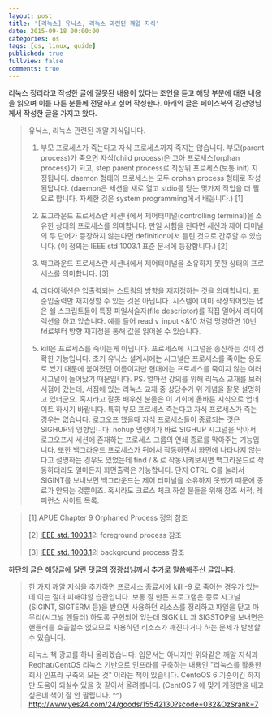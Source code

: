 ```yaml
---
layout: post
title: '[리눅스] 유닉스, 리눅스 과련된 깨알 지식'
date: 2015-09-18 00:00:00
categories: os
tags: [os, linux, guide]
published: true
fullview: false
comments: true
---
```


리눅스 정리라고 작성한 글에 잘못된 내용이 있다는 조언을 듣고 해당 부분에 대한 내용을 읽으며 이를 다른 분들께 전달하고 싶어 작성한다. 아래의 글은 페이스북의 김선영님께서 작성한 글을 가지고 왔다.

>유닉스, 리눅스 관련된 깨알 지식입니다.
>
> 1) 부모 프로세스가 죽는다고 자식 프로세스까지 죽지는 않습니다. 
부모(parent process)가 죽으면 자식(child process)은 고아 프로세스(orphan process)가 되고, step parent process로 최상위 프로세스(보통 init) 지정됩니다.
daemon 형태의 프로세스는 모두 orphan process 형태로 작성된답니다. (daemon은 세션을 새로 열고 stdio를 닫는 몇가지 작업을 더 필요로 합니다. 자세한 것은 system programming에서 배웁니다.) [1]
>
> 2) 포그라운드 프로세스란 세션내에서 제어터미널(controlling terminal)을 소유한 상태의 프로세스를 의미합니다. 만일 시험을 친다면 세션과 제어 터미널의 두 단어가 등장하지 않는다면 definition에서 틀린 것으로 간주할 수 있습니다. (이 정의는 IEEE std 1003.1 표준 문서에 등장합니다.) [2]
>
> 3) 백그라운드 프로세스란 세션내에서 제어터미널을 소유하지 못한 상태의 프로세스를 의미합니다. [3]
>
> 4) 리다이렉션은 입출력되는 스트림의 방향을 재지정하는 것을 의미합니다. 표준입출력만 재지정할 수 있는 것은 아닙니다. 시스템에 이미 작성되어있는 많은 쉘 스크립트들이 특정 파일서술자(file descriptor)를 직접 열어서 리다이렉션을 하고 있습니다.
예를 들어 read v_input <&10 처럼 명령하면 10번 fd로부터 방향 재지정을 통해 값을 읽어올 수 있습니다.
>
> 5) kill은 프로세스를 죽이는게 아닙니다.
프로세스에 시그널을 송신하는 것이 정확한 기능입니다. 초기 유닉스 설계시에는 시그널은 프로세스를 죽이는 용도로 썼기 때문에 붙여졌던 이름이지만 현대에는 프로세스를 죽이지 않는 여러 시그널이 늘어났기 때문입니다.
>PS. 얼마전 강의를 위해 리눅스 교재를 보러 서점에 갔는데, 서점에 있는 리눅스 교재 중 상당수가 위 개념을 잘못 설명하고 있더군요. 혹시라고 잘못 배우신 분들은 이 기회에 올바른 지식으로 업데이트 하시기 바랍니다.
특히 부모 프로세스 죽는다고 자식 프로세스가 죽는 경우는 없습니다. 로그오프 했을때 자식 프로세스들이 종료되는 것은 SIGHUP의 영향입니다. nohup 명령어가 바로 SIGHUP 시그널을 막아서 로그오프시 세션에 존재하는 프로세스 그룹의 연쇄 종료를 막아주는 기능입니다.
또한 백그라운드 프로세스가 뒤에서 작동하면서 화면에 나타나지 않는다고 설명하는 경우도 있었는데 find / & 로 작동시켜보시면 백그라운드로 작동하더라도 얼마든지 화면출력은 가능합니다. 단지 CTRL-C를 눌러서 SIGINT를 보내보면 백그라운드는 제어 터미널을 소유하지 못했기 때문에 종료가 안되는 것뿐이죠.
혹시라도 크로스 체크 하실 분들을 위해 참조 서적, 레퍼런스 사이트 목록.

>[1] APUE Chapter 9 Orphaned Process 정의 참조
>
>[2] [IEEE std. 1003.1](http://www.opengroup.org)의 foreground process 참조
>
>[3] [IEEE std. 1003.1](http://www.opengroup.org)의 background process 참조

하단의 글은 해당글에 달린 댓글의 정광섭님께서 추가로 말씀해주신 글입니다.

>한 가지 깨알 지식을 추가하면 프로세스 종료시에 kill -9 로 죽이는 경우가 있는데 이는 절대 피해야할 습관입니다. 보통 잘 만든 프로그램은 종료 시그널(SIGINT, SIGTERM 등)을 받으면 사용하던 리소스를 정리하고 파일을 닫고 마무리(시그널 핸들러) 하도록 구현되어 있는데 SIGKILL 과 SIGSTOP을 보내면은 핸들러를 호출할수 없으므로 사용하던 리소스가 깨진다거나 하는 문제가 발생할 수 있습니다.
>
>리눅스 책 광고를 하나 올리겠습니다. 입문서는 아니지만 위와같은 깨알 지식과 Redhat/CentOS 리눅스 기반으로 인프라를 구축하는 내용인 "리눅스를 활용한 회사 인프라 구축의 모든 것" 이라는 책이 있습니다. CentoOS 6 기준이긴 하지만 도움이 되실수 있을 것 같아서 올려봅니다. (CentOS 7 에 맞게 개정판을 내고 싶은데 책이 잘 안 팔립니다. ^^) http://www.yes24.com/24/goods/15542130?scode=032&OzSrank=7
